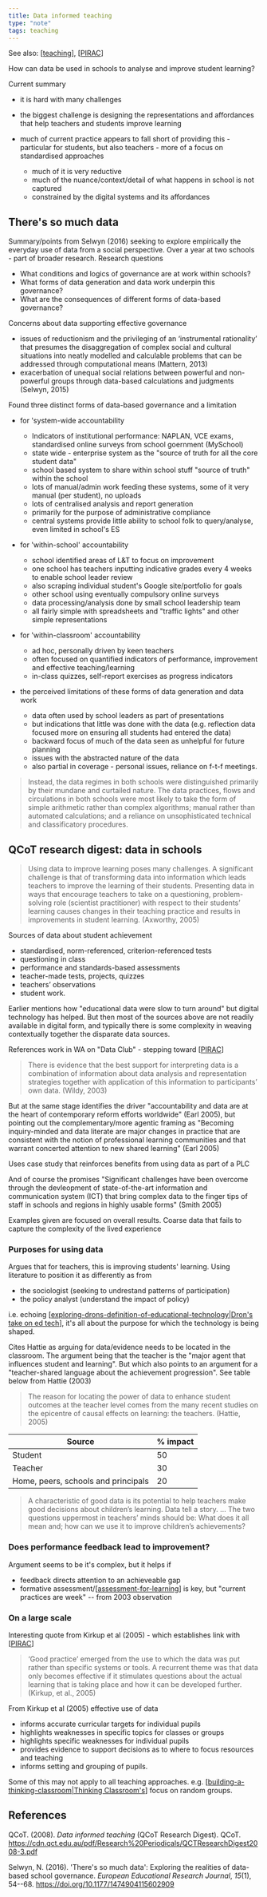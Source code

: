 ```yaml
---
title: Data informed teaching
type: "note"
tags: teaching
---
```


See also: [[teaching]], [[PIRAC]]

How can data be used in schools to analyse and improve student learning?

Current summary

- it is hard with many challenges
- the biggest challenge is designing the representations and affordances that help teachers and students improve learning
- much of current practice appears to fall short of providing this - particular for students, but also teachers - more of a focus on standardised approaches

    - much of it is very reductive
    - much of the nuance/context/detail of what happens in school is not captured
    - constrained by the digital systems and its affordances

## There's so much data

Summary/points from Selwyn (2016) seeking to explore empirically the everyday use of data from a social perspective. Over a year at two schools - part of broader research. Research questions

- What conditions and logics of governance are at work within schools? 
- What forms of data generation and data work underpin this governance? 
- What are the consequences of different forms of data-based governance?

Concerns about data supporting effective governance

- issues of reductionism and the privileging of an ‘instrumental rationality’ that presumes the disaggregation of complex social and cultural situations into neatly modelled and calculable problems that can be addressed through computational means (Mattern, 2013)
- exacerbation of unequal social relations between powerful and non-powerful groups through data-based calculations and judgments (Selwyn, 2015)

Found three distinct forms of data-based governance and a limitation

- for 'system-wide accountability

    - Indicators of institutional performance: NAPLAN, VCE exams, standardised online surveys from school goernment (MySchool)
    - state wide - enterprise system as the "source of truth for all the core student data"
    - school based system to share within school stuff "source of truth" within the school
    - lots of manual/admin work feeding these systems, some of it very manual (per student), no uploads
    - lots of centralised analysis and report generation
    - primarily for the purpose of administrative compliance 
    - central systems provide little ability to school folk to query/analyse, even limited in school's ES

- for 'within-school' accountability

    - school identified areas of L&T to focus on improvement
    - one school has teachers inputting indicative grades every 4 weeks to enable school leader review
    - also scraping individual student's Google site/portfolio for goals
    - other school using eventually compulsory online surveys
    - data processing/analysis done by small school leadership team
    - all fairly simple with spreadsheets and "traffic lights" and other simple representations

- for 'within-classroom' accountability

    - ad hoc, personally driven by keen teachers
    - often focused on quantified indicators of performance, improvement and effective teaching/learning
    - in-class quizzes, self-report exercises as progress indicators

- the perceived limitations of these forms of data generation and data work

    - data often used by school leaders as part of presentations
    - but indications that little was done with the data (e.g. reflection data focused more on ensuring all students had entered the data)
    - backward focus of much of the data seen as unhelpful for future planning
    - issues with the abstracted nature of the data
    - also partial in coverage - personal issues, reliance on f-t-f meetings.

> Instead, the data regimes in both schools were distinguished primarily by their mundane and curtailed nature. The data practices, flows and circulations in both schools were most likely to take the form of simple arithmetic rather than complex algorithms; manual rather than automated calculations; and a reliance on unsophisticated technical and classificatory procedures.

## QCoT research digest: data in schools

> Using data to improve learning poses many challenges. A significant challenge is that of transforming data into information which leads teachers to improve the learning of their students.
> Presenting data in ways that encourage teachers to take on a questioning, problem-solving role (scientist practitioner) with respect to their students’ learning causes changes in their teaching practice and results in improvements in student learning. (Axworthy, 2005)

Sources of data about student achievement

- standardised, norm-referenced, criterion-referenced tests 
- questioning in class 
- performance and standards-based assessments 
- teacher-made tests, projects, quizzes 
- teachers’ observations 
- student work.

Earlier mentions how "educational data were slow to turn around" but digital technology has helped. But then most of the sources above are not readily available in digital form, and typically there is some complexity in weaving contextually together the disparate data sources.

References work in WA on "Data Club" - stepping toward [[PIRAC]]

> There is evidence that the best support for interpreting data is a combination of information about data analysis and representation strategies together with application of this information to participants’ own data. (Wildy, 2003)

But at the same stage identifies the driver "accountability and data are at the heart of contemporary reform efforts worldwide" (Earl 2005), but pointing out the complementary/more agentic framing as "Becoming inquiry-minded and data literate are major changes in practice that are consistent with the notion of professional learning communities and that warrant concerted attention to new shared learning" (Earl 2005)

Uses case study that reinforces benefits from using data as part of a PLC

And of course the promises "Significant challenges have been overcome through the devleopment of state-of-the-art information and communication system (ICT) that bring complex data to the finger tips of staff in schools and regions in highly usable forms" (Smith 2005)

Examples given are focused on overall results. Coarse data that fails to capture the complexity of the lived experience

### Purposes for using data

Argues that for teachers, this is improving students' learning. Using literature to position it as differently as from 

- the sociologist (seeking to undrestand patterns of participation)
- the policy analyst (understand the impact of policy)

i.e. echoing [[exploring-drons-definition-of-educational-technology|Dron's take on ed tech]], it's all about the purpose for which the technology is being shaped.

Cites Hattie as arguing for data/evidence needs to be located in the classroom. The argument being that the teacher is the "major agent that influences student and learning". But which also points to an argument for a "teacher-shared language about the achievement progression". See table below from Hattie (2003)

> The reason for locating the power of data to enhance student outcomes at the teacher level comes from the many recent studies on the epicentre of causal effects on learning: the teachers. (Hattie, 2005)

| Source | % impact |
| --- | --- |
| Student | 50 |
| Teacher | 30 |
| Home, peers, schools and principals | 20 |

> A characteristic of good data is its potential to help teachers make good decisions about children’s learning. Data tell a story. ... The two questions uppermost in teachers’ minds should be: What does it all mean and; how can we use it to improve children’s achievements?

### Does performance feedback lead to improvement?

Argument seems to be it's complex, but it helps if

- feedback directs attention to an achieveable gap
- formative assessment/[[assessment-for-learning]] is key, but "current practices are week" -- from 2003 observation

### On a large scale

Interesting quote from Kirkup et al (2005) - which establishes link with [[PIRAC]]

> ‘Good practice’ emerged from the use to which the data was put rather than specific systems or tools. A recurrent theme was that data only becomes effective if it stimulates questions about the actual learning that is taking place and how it can be developed further. (Kirkup, et al., 2005)

From Kirkup et al (2005) effective use of data

- informs accurate curricular targets for individual pupils 
- highlights weaknesses in specific topics for classes or groups 
- highlights specific weaknesses for individual pupils 
- provides evidence to support decisions as to where to focus resources and teaching 
- informs setting and grouping of pupils.

Some of this may not apply to all teaching approaches. e.g. [[building-a-thinking-classroom|Thinking Classroom's]] focus on random groups.

## References

QCoT. (2008). *Data informed teaching* (QCoT Research Digest). QCoT. <https://cdn.qct.edu.au/pdf/Research%20Periodicals/QCTResearchDigest2008-3.pdf>

Selwyn, N. (2016). 'There's so much data': Exploring the realities of data-based school governance. *European Educational Research Journal*, *15*(1), 54--68. <https://doi.org/10.1177/1474904115602909>

[//begin]: # "Autogenerated link references for markdown compatibility"
[teaching]: teaching "Teaching"
[PIRAC]: pirac "PIRAC"
[exploring-drons-definition-of-educational-technology|Dron's take on ed tech]: ../../share/blog/2021/exploring-drons-definition-of-educational-technology "exploring-drons-definition-of-educational-technology"
[assessment-for-learning]: Assessment/assessment-for-learning "Assessment for learning"
[building-a-thinking-classroom|Thinking Classroom's]: Mathematics/building-a-thinking-classroom "Building a thinking classroom"
[//end]: # "Autogenerated link references"